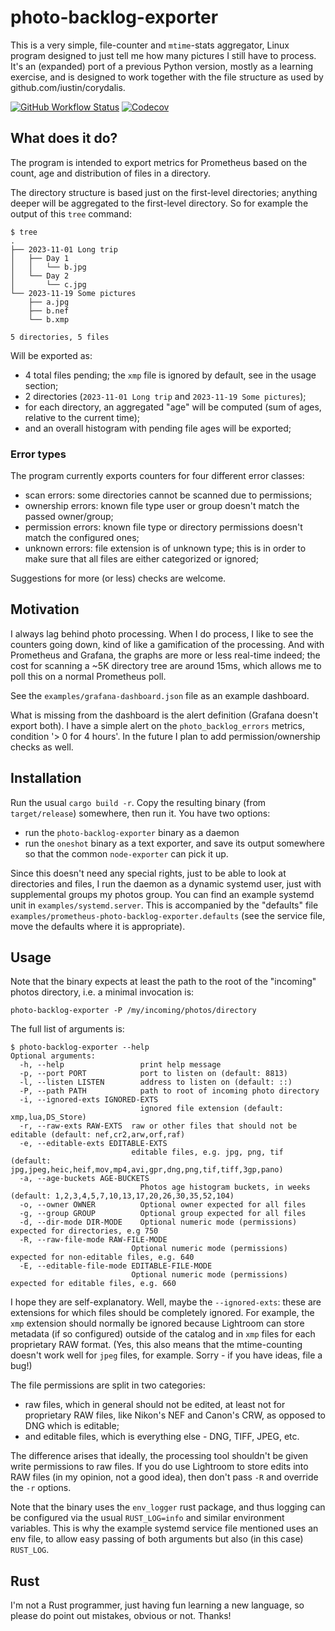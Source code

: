 # photo-backlog-exporter

This is a very simple, file-counter and `mtime`-stats aggregator,
Linux program designed to just tell me how many pictures I still have
to process. It's an (expanded) port of a previous Python version,
mostly as a learning exercise, and is designed to work together with
the file structure as used by github.com/iustin/corydalis.

[![GitHub Workflow Status](https://img.shields.io/github/actions/workflow/status/iustin/photo-backlog-exporter/rust.yml?branch=main)](https://github.com/iustin/pyxattr/actions/workflows/ci.yml)
[![Codecov](https://img.shields.io/codecov/c/github/iustin/photo-backlog-exporter)](https://codecov.io/gh/iustin/photo-backlog-exporter)

## What does it do?

The program is intended to export metrics for Prometheus based on the
count, age and distribution of files in a directory.

The directory structure is based just on the first-level directories; anything
deeper will be aggregated to the first-level directory. So for example
the output of this `tree` command:

```shell
$ tree
.
├── 2023-11-01 Long trip
│   ├── Day 1
│   │   └── b.jpg
│   └── Day 2
│       └── c.jpg
└── 2023-11-19 Some pictures
    ├── a.jpg
    ├── b.nef
    └── b.xmp

5 directories, 5 files
```

Will be exported as:

- 4 total files pending; the `xmp` file is ignored by default, see in
  the usage section;
- 2 directories (`2023-11-01 Long trip` and `2023-11-19 Some
  pictures`);
- for each directory, an aggregated "age" will be computed (sum of
  ages, relative to the current time);
- and an overall histogram with pending file ages will be exported;

### Error types

The program currently exports counters for four different error classes:

- scan errors: some directories cannot be scanned due to permissions;
- ownership errors: known file type user or group doesn't match the passed
  owner/group;
- permission errors: known file type or directory permissions doesn't match the
  configured ones;
- unknown errors: file extension is of unknown type; this is in order to make
  sure that all files are either categorized or ignored;

Suggestions for more (or less) checks are welcome.

## Motivation

I always lag behind photo processing. When I do process, I like to see
the counters going down, kind of like a gamification of the
processing. And with Prometheus and Grafana, the graphs are more or
less real-time indeed; the cost for scanning a ~5K directory tree are
around 15ms, which allows me to poll this on a normal Prometheus poll.

See the `examples/grafana-dashboard.json` file as an example
dashboard.

What is missing from the dashboard is the alert definition (Grafana
doesn't export both). I have a simple alert on the
`photo_backlog_errors` metrics, condition  '> 0 for 4 hours'. In the
future I plan to add permission/ownership checks as well.

## Installation

Run the usual `cargo build -r`. Copy the resulting binary (from
`target/release`) somewhere, then run it. You have two options:

- run the `photo-backlog-exporter` binary as a daemon
- run the `oneshot` binary as a text exporter, and save its
  output somewhere so that the common `node-exporter` can pick it up.

Since this doesn't need any special rights, just to be able to look at
directories and files, I run the daemon as a dynamic systemd user, just
with supplemental groups my photos group. You can find an example
systemd unit in `examples/systemd.server`. This is accompanied by the
"defaults" file `examples/prometheus-photo-backlog-exporter.defaults`
(see the service file, move the defaults where it is appropriate).

## Usage

Note that the binary expects at least the path to the root of the
"incoming" photos directory, i.e. a minimal invocation is:

```shell
photo-backlog-exporter -P /my/incoming/photos/directory
```

The full list of arguments is:

```shell
$ photo-backlog-exporter --help
Optional arguments:
  -h, --help                 print help message
  -p, --port PORT            port to listen on (default: 8813)
  -l, --listen LISTEN        address to listen on (default: ::)
  -P, --path PATH            path to root of incoming photo directory
  -i, --ignored-exts IGNORED-EXTS
                             ignored file extension (default: xmp,lua,DS_Store)
  -r, --raw-exts RAW-EXTS  raw or other files that should not be editable (default: nef,cr2,arw,orf,raf)
  -e, --editable-exts EDITABLE-EXTS
                           editable files, e.g. jpg, png, tif (default: jpg,jpeg,heic,heif,mov,mp4,avi,gpr,dng,png,tif,tiff,3gp,pano)
  -a, --age-buckets AGE-BUCKETS
                             Photos age histogram buckets, in weeks (default: 1,2,3,4,5,7,10,13,17,20,26,30,35,52,104)
  -o, --owner OWNER          Optional owner expected for all files
  -g, --group GROUP          Optional group expected for all files
  -d, --dir-mode DIR-MODE    Optional numeric mode (permissions) expected for directories, e.g 750
  -R, --raw-file-mode RAW-FILE-MODE
                           Optional numeric mode (permissions) expected for non-editable files, e.g. 640
  -E, --editable-file-mode EDITABLE-FILE-MODE
                           Optional numeric mode (permissions) expected for editable files, e.g. 660
```

I hope they are self-explanatory. Well, maybe the `--ignored-exts`:
these are extensions for which files should be completely
ignored. For example, the `xmp` extension should normally be ignored
because Lightroom can store metadata (if so configured) outside of the
catalog and in `xmp` files for each proprietary RAW format. (Yes, this
also means that the mtime-counting doesn't work well for `jpeg` files,
for example. Sorry - if you have ideas, file a bug!)

The file permissions are split in two categories:

- raw files, which in general should not be edited, at least not for proprietary
  RAW files, like Nikon's NEF and Canon's CRW, as opposed to DNG which is
  editable;
- and editable files, which is everything else - DNG, TIFF, JPEG, etc.

The difference arises that ideally, the processing tool shouldn't be given write
permissions to raw files. If you do use Lightroom to store edits into RAW files
(in my opinion, not a good idea), then don't pass `-R` and override the `-r`
options.

Note that the binary uses the `env_logger` rust package, and thus
logging can be configured via the usual `RUST_LOG=info` and similar
environment variables. This is why the example systemd service file
mentioned uses an env file, to allow easy passing of both arguments
but also (in this case) `RUST_LOG`.

## Rust

I'm not a Rust programmer, just having fun learning a new language, so
please do point out mistakes, obvious or not. Thanks!
